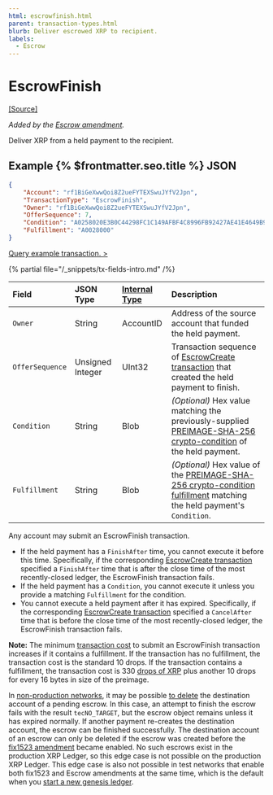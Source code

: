 ```yaml
---
html: escrowfinish.html
parent: transaction-types.html
blurb: Deliver escrowed XRP to recipient.
labels:
  - Escrow
---
```

# EscrowFinish

[[Source]](https://github.com/XRPLF/rippled/blob/master/src/ripple/app/tx/impl/Escrow.cpp "Source")

_Added by the [Escrow amendment](../../../../resources/known-amendments.md#escrow)._

Deliver XRP from a held payment to the recipient.

## Example {% $frontmatter.seo.title %} JSON

```json
{
    "Account": "rf1BiGeXwwQoi8Z2ueFYTEXSwuJYfV2Jpn",
    "TransactionType": "EscrowFinish",
    "Owner": "rf1BiGeXwwQoi8Z2ueFYTEXSwuJYfV2Jpn",
    "OfferSequence": 7,
    "Condition": "A0258020E3B0C44298FC1C149AFBF4C8996FB92427AE41E4649B934CA495991B7852B855810100",
    "Fulfillment": "A0028000"
}
```

[Query example transaction. >](/resources/dev-tools/websocket-api-tool?server=wss%3A%2F%2Fxrplcluster.com%2F&req=%7B%22id%22%3A%22example_EscrowFinish%22%2C%22command%22%3A%22tx%22%2C%22transaction%22%3A%22317081AF188CDD4DBE55C418F41A90EC3B959CDB3B76105E0CBE6B7A0F56C5F7%22%2C%22binary%22%3Afalse%7D)

{% partial file="/_snippets/tx-fields-intro.md" /%}
<!--{# fix md highlighting_ #}-->


| Field           | JSON Type        | [Internal Type](../../binary-format.md) | Description         |
|:----------------|:-----------------|:------------------|:--------------------|
| `Owner`         | String           | AccountID         | Address of the source account that funded the held payment. |
| `OfferSequence` | Unsigned Integer | UInt32            | Transaction sequence of [EscrowCreate transaction](escrowcreate.md) that created the held payment to finish. |
| `Condition`     | String           | Blob              | _(Optional)_ Hex value matching the previously-supplied [PREIMAGE-SHA-256 crypto-condition](https://tools.ietf.org/html/draft-thomas-crypto-conditions-02#section-8.1) of the held payment. |
| `Fulfillment`   | String           | Blob              | _(Optional)_ Hex value of the [PREIMAGE-SHA-256 crypto-condition fulfillment](https://tools.ietf.org/html/draft-thomas-crypto-conditions-02#section-8.1.4) matching the held payment's `Condition`. |

Any account may submit an EscrowFinish transaction.

- If the held payment has a `FinishAfter` time, you cannot execute it before this time. Specifically, if the corresponding [EscrowCreate transaction](escrowcreate.md) specified a `FinishAfter` time that is after the close time of the most recently-closed ledger, the EscrowFinish transaction fails.
- If the held payment has a `Condition`, you cannot execute it unless you provide a matching `Fulfillment` for the condition.
- You cannot execute a held payment after it has expired. Specifically, if the corresponding [EscrowCreate transaction](escrowcreate.md) specified a `CancelAfter` time that is before the close time of the most recently-closed ledger, the EscrowFinish transaction fails.

**Note:** The minimum [transaction cost](../../../../concepts/transactions/transaction-cost.md) to submit an EscrowFinish transaction increases if it contains a fulfillment. If the transaction has no fulfillment, the transaction cost is the standard 10 drops. If the transaction contains a fulfillment, the transaction cost is 330 [drops of XRP](../../data-types/basic-data-types.md#specifying-currency-amounts) plus another 10 drops for every 16 bytes in size of the preimage.

In [non-production networks](../../../../concepts/networks-and-servers/parallel-networks.md), it may be possible [to delete](../../../../concepts/accounts/deleting-accounts.md) the destination account of a pending escrow. In this case, an attempt to finish the escrow fails with the result `tecNO_TARGET`, but the escrow object remains unless it has expired normally. If another payment re-creates the destination account, the escrow can be finished successfully. The destination account of an escrow can only be deleted if the escrow was created before the [fix1523 amendment](../../../../resources/known-amendments.md#fix1523) became enabled. No such escrows exist in the production XRP Ledger, so this edge case is not possible on the production XRP Ledger. This edge case is also not possible in test networks that enable both fix1523 and Escrow amendments at the same time, which is the default when you [start a new genesis ledger](../../../../infrastructure/testing-and-auditing/start-a-new-genesis-ledger-in-stand-alone-mode.md).

